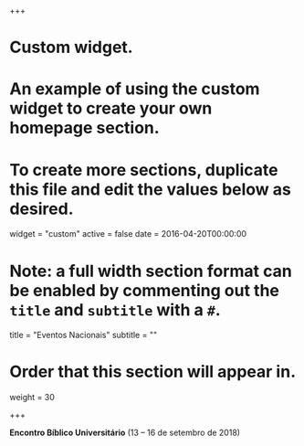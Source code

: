 +++
# Custom widget.
# An example of using the custom widget to create your own homepage section.
# To create more sections, duplicate this file and edit the values below as desired.
widget = "custom"
active = false
date = 2016-04-20T00:00:00

# Note: a full width section format can be enabled by commenting out the `title` and `subtitle` with a `#`.
title = "Eventos Nacionais"
subtitle = ""

# Order that this section will appear in.
weight = 30

+++

__Encontro Bíblico Universitário__ (13 – 16 de setembro de 2018)